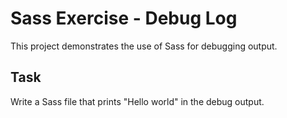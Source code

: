 # Sass Exercise - Debug Log

This project demonstrates the use of Sass for debugging output.

## Task

Write a Sass file that prints "Hello world" in the debug output.